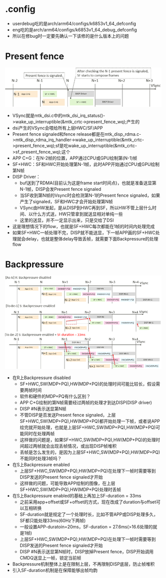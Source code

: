 # .config
- userdebug吃的是arch/arm64/configs/k6853v1_64_defconfig
- eng吃的是arch/arm64/configs/k6853v1_64_debug_defconfig
- 所以在修bug时一定要先确认一下该修的是什么版本上的问题

# Present fence
![](_v_images/20210708113832081_8138.png)
- VSync就是mtk_dsi.c中的mtk_dsi_irq_status()->wake_up_interruptible(&mtk_crtc->present_fence_wq);产生的
- dsi产生的VSync会喂给所有上层HWC/SF/APP
- Present fence signaled和fence release都是在mtk_disp_rdma.c->mtk_disp_rdma_irq_handler->wake_up_interruptible(&mtk_crtc->present_fence_wq);sf是吃wake_up_interruptible(&mtk_crtc->sf_present_fence_wq);这个
- APP C+G：在N-2帧的位置，APP通过CPU或GPU绘制第(N-1)帧
- SF+HWC：SF和HWC开始处理第N-1帧，此时APP开始通过CPU或GPU绘制第N帧
- DISP Driver：
    - buf送到了RDMA(目前认为这是frame start时间点)，也就是准备送显第N-1帧，DISP会发Present fence signaled
    - 当SF收到第N帧的Vsync时会检测第N-1的Present fence signaled，如果产生了signaled，SF和HWC才会开始处理第N帧
    - VSync由HW发起，是从DISP到HWC再到SF，所以HW不管上层什么时间、以什么方式送，HW只管拿到就送显相对单纯一些
    - 这里的送显，并不一定显示出来，只是交给了DSI
- 这是理想情况下的flow，也就是SF+HWC每次都能在1帧的时间内处理完成
- 如果SF+HWC一帧处理不完，DISP就不能送显，下一帧APP画的SF+HWC处理就会delay，也就是整体delay导致丢帧，就需要下面Backpressure的处理flow
# Backpressure
![](_v_images/20210708132856268_28192.png)
- 在R上Backpressure disabled
    - SF+HWC,SW(MDP+PQ),HW(MDP+PQ)的处理时间可能比较长，假设需要两帧时间
    - 软件和硬件的MDP+PQ有什么区别？
    - APP C+G绘制的第N帧需要经过两帧的处理才到达DISP(DISP driver)
    - DISP #N表示送显第N帧
    - 不管DISP是否发送Present fence signaled，上层SF+HWC,SW(MDP+PQ),HW(MDP+PQ)都开始处理一下帧，或者说APP绘完就开始处理，也就是上层SF+HWC,SW(MDP+PQ),HW(MDP+PQ)可能同时在处理两帧
    - 这样做的问题是，如果SF+HWC,SW(MDP+PQ),HW(MDP+PQ)的处理时间超过两帧就会出现丢帧情况，或出现DISP帧堆积
    - 丢帧是怎么发生的，是因为上层SF+HWC,SW(MDP+PQ),HW(MDP+PQ)不能同时处理3帧吗？
- 在S上Backpressure enabled
    - 上层SF+HWC,SW(MDP+PQ),HW(MDP+PQ)在处理下一帧时需要等到DISP发送的Present fence signaled才开始
    - 这样做的问题，可能导致APP绘制的图像，在上层SF+HWC,SW(MDP+PQ),HW(MDP+PQ)处理时丢帧
- 在S上Backpressure enabled的基础上再加上SF-duration = 33ms
    - 之前采用app+offset或SF+offset的方式，现在改成了duration与offset可以互相转换
    - SF-duration就是规定了一个处理时长，比如不管APP或DISP处理多久，SF都只能处理33ms(60Hz下两帧)
    - 一般设置APP-duratoin=20ms，SF-duration = 27.6ms(>16.6处理的就是1帧)
    - 上层SF+HWC,SW(MDP+PQ),HW(MDP+PQ)在处理下一帧时需要等到DISP发送的Present fence signaled才开始
    - DISP #N表示送显第N帧时，DISP放掉Present fence，DISP开始调用CMDQ送显上一帧，锁定当前帧
- Backpressure机制整体上是在限制上层，不再限制DISP底层，防止帧堆积
- 引入SF-duration机制是在保障能够出帧均韵
